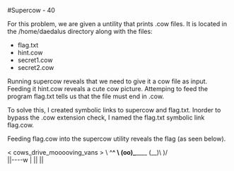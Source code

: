 #Supercow - 40

For this problem,  we are given a untility that prints .cow files. It is located in the /home/daedalus directory along with the files:

* flag.txt
* hint.cow
* secret1.cow
* secret2.cow

Running supercow reveals that we need to give it a cow file as input. Feeding it hint.cow reveals a cute cow picture. Attemping to feed the program flag.txt tells us that the file must end in .cow. 

To solve this, I created symbolic links to supercow and flag.txt. Inorder to bypass the .cow extension check, I named the flag.txt symbolic link flag.cow. 

Feeding flag.cow into the supercow utility reveals the flag (as seen below).

< cows_drive_mooooving_vans >
        \   ^__^
         \  (oo)\_______
            (__)\       )\/\
                ||----w |
                ||     ||